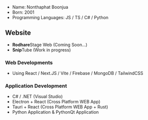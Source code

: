- Name: Nonthaphat Boonjua
- Born: 2001
- Programming Languages: JS / TS / C# / Python

## Website
- **Rodhare**Stage Web (Coming Soon...) 
- **Snip**Tube (Work in progress)

### Web Developments
- Using React / Next.JS / Vite / Firebase / MongoDB / TailwindCSS

### Application Development
- C# / .NET (Visual Studio)
- Electron + React (Cross Platform WEB App)
- Tauri + React (Cross Platform WEB App + Rust)
- Python Application & PythonQt Application


<!---
Rinechxn/Rinechxn is a ✨ special ✨ repository because its `README.md` (this file) appears on your GitHub profile.
You can click the Preview link to take a look at your changes.
--->
